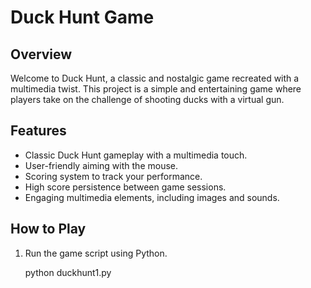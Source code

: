 # Duck Hunt Game

## Overview

Welcome to Duck Hunt, a classic and nostalgic game recreated with a multimedia twist. This project is a simple and entertaining game where players take on the challenge of shooting ducks with a virtual gun.


## Features

- Classic Duck Hunt gameplay with a multimedia touch.
- User-friendly aiming with the mouse.
- Scoring system to track your performance.
- High score persistence between game sessions.
- Engaging multimedia elements, including images and sounds.

## How to Play

1. Run the game script using Python.

   python duckhunt1.py
